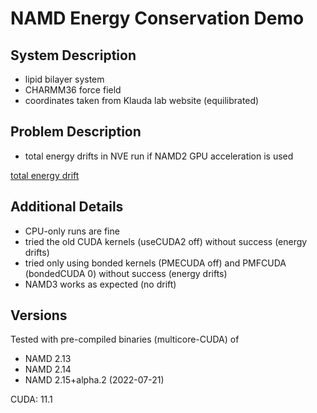 # NAMD Energy Conservation Demo

## System Description

* lipid bilayer system
* CHARMM36 force field
* coordinates taken from Klauda lab website (equilibrated)

## Problem Description

* total energy drifts in NVE run if NAMD2 GPU acceleration is used

[total energy drift](plots.png)

## Additional Details

* CPU-only runs are fine
* tried the old CUDA kernels (useCUDA2 off) without success (energy drifts)
* tried only using bonded kernels (PMECUDA off) and PMFCUDA (bondedCUDA 0) without success (energy drifts)
* NAMD3 works as expected (no drift)

## Versions

Tested with pre-compiled binaries (multicore-CUDA) of

* NAMD 2.13
* NAMD 2.14
* NAMD 2.15+alpha.2 (2022-07-21)

CUDA: 11.1



